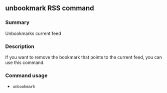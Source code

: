 ## unbookmark RSS command

### Summary

Unbookmarks current feed

### Description

If you want to remove the bookmark that points to the current feed, you can use this command.

### Command usage

* `unbookmark`
